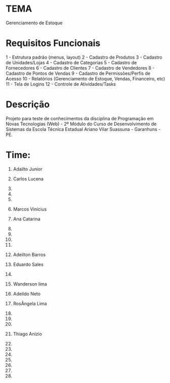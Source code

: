 
# TEMA

Gerenciamento de Estoque

# Requisitos Funcionais

1 - Estrutura padrão (menus, layout)
2 - Cadastro de Produtos
3 - Cadastro de Unidades/Lojas
4 - Cadastro de Categorias
5 - Cadastro de Fornecedores
6 - Cadastro de Clientes
7 - Cadastro de Vendedores
8 - Cadastro de Pontos de Vendas
9 - Cadastro de Permissões/Perfis de Acesso 
10 - Relatórios (Gerenciamento de Estoque, Vendas, Financeiro, etc)
11 - Tela de Logins
12 - Controle de Atividades/Tasks

# Descrição 

Projeto para teste de conhecimentos da disciplina de Programação em Novas Tecnologias (Web) - 2º Módulo do Curso de Desenvolvimento de Sistemas da Escola Técnica Estadual Ariano Vilar Suassuna - Garanhuns - PE.

# Time:
1. Adailto Junior

2. Carlos Lucena

3.

4.

5.

6. Marcos Vinicius

7. Ana Catarina

8.

9.

10.

11.

12. Adeilton Barros

13. Eduardo Sales

14.

15. Wanderson lima

16. Adeildo Neto

17. RosÂngela Lima

18.

19.

18.

19. Thiago Anízio

20.
21.
22.
23.
24.
25.
26.
